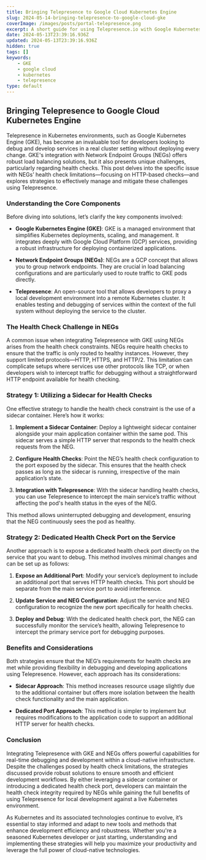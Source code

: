 ```yaml
---
title: Bringing Telepresence to Google Cloud Kubernetes Engine
slug: 2024-05-14-bringing-telepresence-to-google-cloud-gke
coverImage: /images/posts/portal-telepresence.png
excerpt: A short guide for using Telepresence.io with Google Kubernetes Engine (GKE) and Network Endpoint Groups (NEGs). This guide discusses overcoming health check challenges with NEGs, focusing on HTTP protocol limitations, and providing strategic methods like using sidecar containers and dedicated health check ports for seamless development and debugging.
date: 2024-05-13T23:39:16.936Z
updated: 2024-05-13T23:39:16.936Z
hidden: true
tags: []
keywords:
    - GKE
    - google cloud
    - kubernetes
    - telepresence
type: default
---
```


## Bringing Telepresence to Google Cloud Kubernetes Engine

Telepresence in Kubernetes environments, such as Google Kubernetes Engine (GKE), has become an invaluable tool for developers looking to debug and develop services in a real cluster setting without deploying every change. GKE's integration with Network Endpoint Groups (NEGs) offers robust load balancing solutions, but it also presents unique challenges, particularly regarding health checks. This post delves into the specific issue with NEGs’ health check limitations—focusing on HTTP-based checks—and explores strategies to effectively manage and mitigate these challenges using Telepresence.

### Understanding the Core Components

Before diving into solutions, let’s clarify the key components involved:

- **Google Kubernetes Engine (GKE)**: GKE is a managed environment that simplifies Kubernetes deployments, scaling, and management. It integrates deeply with Google Cloud Platform (GCP) services, providing a robust infrastructure for deploying containerized applications.
  
- **Network Endpoint Groups (NEGs)**: NEGs are a GCP concept that allows you to group network endpoints. They are crucial in load balancing configurations and are particularly used to route traffic to GKE pods directly.
  
- **Telepresence**: An open-source tool that allows developers to proxy a local development environment into a remote Kubernetes cluster. It enables testing and debugging of services within the context of the full system without deploying the service to the cluster.

### The Health Check Challenge in NEGs

A common issue when integrating Telepresence with GKE using NEGs arises from the health check constraints. NEGs require health checks to ensure that the traffic is only routed to healthy instances. However, they support limited protocols—HTTP, HTTPS, and HTTP/2. This limitation can complicate setups where services use other protocols like TCP, or when developers wish to intercept traffic for debugging without a straightforward HTTP endpoint available for health checking.

### Strategy 1: Utilizing a Sidecar for Health Checks

One effective strategy to handle the health check constraint is the use of a sidecar container. Here’s how it works:

1. **Implement a Sidecar Container**: Deploy a lightweight sidecar container alongside your main application container within the same pod. This sidecar serves a simple HTTP server that responds to the health check requests from the NEG.

2. **Configure Health Checks**: Point the NEG’s health check configuration to the port exposed by the sidecar. This ensures that the health check passes as long as the sidecar is running, irrespective of the main application’s state.

3. **Integration with Telepresence**: With the sidecar handling health checks, you can use Telepresence to intercept the main service’s traffic without affecting the pod's health status in the eyes of the NEG.

This method allows uninterrupted debugging and development, ensuring that the NEG continuously sees the pod as healthy.

### Strategy 2: Dedicated Health Check Port on the Service

Another approach is to expose a dedicated health check port directly on the service that you want to debug. This method involves minimal changes and can be set up as follows:

1. **Expose an Additional Port**: Modify your service’s deployment to include an additional port that serves HTTP health checks. This port should be separate from the main service port to avoid interference.

2. **Update Service and NEG Configuration**: Adjust the service and NEG configuration to recognize the new port specifically for health checks.

3. **Deploy and Debug**: With the dedicated health check port, the NEG can successfully monitor the service’s health, allowing Telepresence to intercept the primary service port for debugging purposes.

### Benefits and Considerations

Both strategies ensure that the NEG’s requirements for health checks are met while providing flexibility in debugging and developing applications using Telepresence. However, each approach has its considerations:

- **Sidecar Approach**: This method increases resource usage slightly due to the additional container but offers more isolation between the health check functionality and the main application.

- **Dedicated Port Approach**: This method is simpler to implement but requires modifications to the application code to support an additional HTTP server for health checks.

### Conclusion

Integrating Telepresence with GKE and NEGs offers powerful capabilities for real-time debugging and development within a cloud-native infrastructure. Despite the challenges posed by health check limitations, the strategies discussed provide robust solutions to ensure smooth and efficient development workflows. By either leveraging a sidecar container or introducing a dedicated health check port, developers can maintain the health check integrity required by NEGs while gaining the full benefits of using Telepresence for local development against a live Kubernetes environment.

As Kubernetes and its associated technologies continue to evolve, it’s essential to stay informed and adapt to new tools and methods that enhance development efficiency and robustness. Whether you're a seasoned Kubernetes developer or just starting, understanding and implementing these strategies will help you maximize your productivity and leverage the full power of cloud-native technologies.

